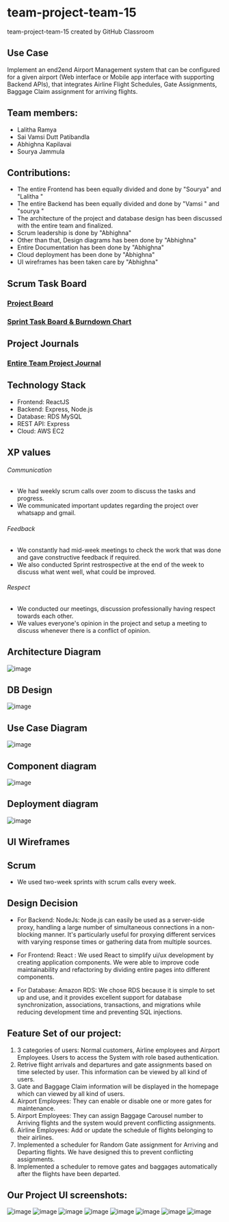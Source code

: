# team-project-team-15
team-project-team-15 created by GitHub Classroom

Use Case
------------
Implement an end2end Airport Management system that can be configured for a given airport (Web interface or Mobile app interface with supporting Backend APIs), that integrates Airline Flight Schedules, Gate Assignments, Baggage Claim assignment for arriving flights.

## Team members:
 - Lalitha Ramya
 - Sai Vamsi Dutt Patibandla
 - Abhighna Kapilavai
 - Sourya Jammula

## Contributions:
- The entire Frontend has been equally divided and done by "Sourya" and "Lalitha "
- The entire Backend has been equally divided and done by "Vamsi " and "sourya "
- The architecture of the project and database design has been discussed with the entire team and finalized.
- Scrum leadership is done by "Abhighna"
- Other than that, Design diagrams has been done by "Abhighna"
- Entire Documentation has been done by "Abhighna"
- Cloud deployment has been done by "Abhighna" 
- UI wireframes has been taken care by "Abhighna"

## Scrum Task Board
### <a href="https://github.com/orgs/gopinathsjsu/projects/46/views/1">Project Board</a>
### <a href="https://docs.google.com/spreadsheets/d/1weY_GHhofU0jSJJvLD5lhG5FmmLjOBSH/edit?usp=share_link&ouid=100184353065011251171&rtpof=true&sd=true">Sprint Task Board & Burndown Chart</a>

## Project Journals
### <a href="https://docs.google.com/document/d/1cpyHVhgdqCCyZ_bRKQo0pA0WiOWOcQ3n/edit?usp=share_link&ouid=100184353065011251171&rtpof=true&sd=true">Entire Team Project Journal</a>

## Technology Stack
- Frontend: ReactJS
- Backend: Express, Node.js
- Database: RDS MySQL
- REST API: Express
- Cloud: AWS EC2

## XP values
###### Communication 
* We had weekly scrum calls over zoom to discuss the tasks and progress. 
* We communicated important updates regarding the project over whatsapp and gmail.
###### Feedback 
* We constantly had mid-week meetings to check the work that was done and gave constructive feedback if required. 
* We also conducted Sprint restrospective at the end of the week to discuss what went well, what could be improved.
###### Respect 
* We conducted our meetings, discussion professionally having respect towards each other.
* We values everyone's opinion in the project and setup a meeting to discuss whenever there is a conflict of opinion. 

## Architecture Diagram
![image](https://user-images.githubusercontent.com/100327244/205541570-c73a389d-c6b0-40d7-a613-b7bedfa472c7.png)

## DB Design
![image](https://user-images.githubusercontent.com/100327244/205581050-8497a1c5-cef7-4b89-a00b-b96936f572ba.png)

## Use Case Diagram
![image](https://user-images.githubusercontent.com/100327244/205581086-28bbe35a-327d-4867-b67b-6d3f93d9baa7.png)

## Component diagram
![image](https://user-images.githubusercontent.com/100327244/205581101-981a3a8a-aee3-411f-8c91-621b7fbafa4e.png)

## Deployment diagram
![image](https://user-images.githubusercontent.com/100327244/205541945-97b78fc9-9897-4b6a-a1fc-fbd911dc6fab.png)


## UI Wireframes


## Scrum
- We used two-week sprints with scrum calls every week.

## Design Decision

- For Backend:
NodeJs:  Node.js can easily be used as a server-side proxy, handling a large number of simultaneous connections in a non-blocking manner. It's particularly useful for proxying different services with varying response times or gathering data from multiple sources.

- For Frontend: 
React : We used React to simplify ui/ux development by creating application components. We were able to improve code maintainability and refactoring by dividing entire pages into different components.

- For Database:
Amazon RDS: We chose RDS because it is simple to set up and use, and it provides excellent support for database synchronization, associations, transactions, and migrations while reducing development time and preventing SQL injections. 

## Feature Set of our project:
1. 3 categories of users: Normal customers, Airline employees and Airport Employees. Users to access the System with role based authentication. 
2. Retrive flight arrivals and departures and gate assignments based on time selected by user. This information can be viewed by all kind of users.
3. Gate and Baggage Claim information will be displayed in the homepage which can viewed by all kind of users.
4. Airport Employees: They can enable or disable one or more gates for maintenance.
5. Airport Employees: They can assign Baggage Carousel number to Arriving flights and the system would prevent conflicting assignments.
6. Airline Employees: Add or update the schedule of flights belonging to their airlines.
7. Implemented a scheduler for Random Gate assignment for Arriving and Departing flights. We have designed this to prevent conflicting assignments.
8. Implemented a scheduler to remove gates and baggages automatically after the flights have been departed.


## Our Project UI screenshots:
![image](https://user-images.githubusercontent.com/100327244/205581483-cde0acbf-5d11-42e3-bfb1-93451618518b.png)
![image](https://user-images.githubusercontent.com/100327244/205581511-d9e01455-3f8c-457e-92e5-0ca5a7009d0b.png)
![image](https://user-images.githubusercontent.com/100327244/205581538-d55a2235-8676-4d89-a908-f1ab698bdcf9.png)
![image](https://user-images.githubusercontent.com/100327244/205581559-6021e887-5da9-416f-a445-8c9dd9aaf984.png)
![image](https://user-images.githubusercontent.com/100327244/205581581-5d8c7319-cafe-4ddd-973d-ac77aa57d6b7.png)
![image](https://user-images.githubusercontent.com/100327244/205581605-e7d792df-dcbf-4e4d-b814-0ae0685e380a.png)
![image](https://user-images.githubusercontent.com/100327244/205581620-c5b63663-1156-4a80-8324-5f4a187a1fa1.png)
![image](https://user-images.githubusercontent.com/100327244/205581643-68b53714-8d65-4d3e-b8aa-9d110b530886.png)


